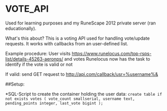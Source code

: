 # VOTE_API
Used for learning purposes and my RuneScape 2012 private server (ran educationally).

What's this about? This is a voting API used for handling vote/update requests. It works with callbacks from an user-defined list.

Example procedure:
User visits https://www.runelocus.com/top-rsps-list/details-45263-aeronps/ and votes
Runelocus now has the task to identify if the vote is valid or not

If valid: send GET request to http://api.com/callback/usr=%username%&



##Setup:


*SQL-Script to create the container holding the user data:
`create table if not exists votes
(
	vote_count smallserial,
	username text,
	pending_points integer,
	last_vote bigint
);`


